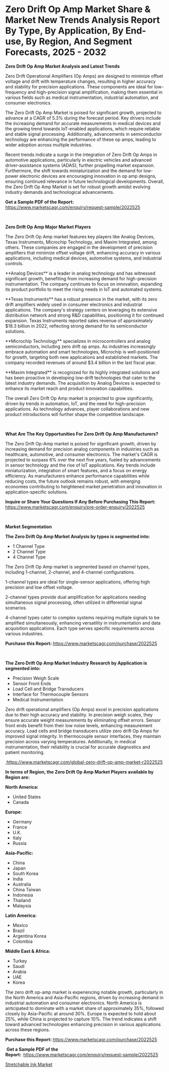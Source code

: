 <p><h1>Zero Drift Op Amp Market Share & Market New Trends Analysis Report By Type, By Application, By End-use, By Region, And Segment Forecasts, 2025 - 2032</h1></p><p><strong>Zero Drift Op Amp Market Analysis and Latest Trends</strong></p>
<p><p>Zero Drift Operational Amplifiers (Op Amps) are designed to minimize offset voltage and drift with temperature changes, resulting in higher accuracy and stability for precision applications. These components are ideal for low-frequency and high-precision signal amplification, making them essential in various fields such as medical instrumentation, industrial automation, and consumer electronics.</p><p>The Zero Drift Op Amp Market is poised for significant growth, projected to advance at a CAGR of 5.3% during the forecast period. Key drivers include the increasing demand for accurate measurements in medical devices and the growing trend towards IoT-enabled applications, which require reliable and stable signal processing. Additionally, advancements in semiconductor technology are enhancing the performance of these op amps, leading to wider adoption across multiple industries.</p><p>Recent trends indicate a surge in the integration of Zero Drift Op Amps in automotive applications, particularly in electric vehicles and advanced driver-assistance systems (ADAS), further propelling market expansion. Furthermore, the shift towards miniaturization and the demand for low-power electronic devices are encouraging innovation in op amp designs, ensuring continued relevance in future technological developments. Overall, the Zero Drift Op Amp Market is set for robust growth amidst evolving industry demands and technological advancements.</p></p>
<p><strong>Get a Sample PDF of the Report:&nbsp;</strong> <a href="https://www.marketscagr.com/enquiry/request-sample/2022525?utm_campaign=1902&utm_medium=2&utm_source=Github&utm_content=ia&utm_term=11022025&utm_id=zero-drift-op-amp">https://www.marketscagr.com/enquiry/request-sample/2022525</a></p>
<p>&nbsp;</p>
<p><strong>Zero Drift Op Amp Major Market Players</strong></p>
<p><p>The Zero Drift Op Amp market features key players like Analog Devices, Texas Instruments, Microchip Technology, and Maxim Integrated, among others. These companies are engaged in the development of precision amplifiers that minimize offset voltage drift, enhancing accuracy in various applications, including medical devices, automotive systems, and industrial controls.</p><p>**Analog Devices** is a leader in analog technology and has witnessed significant growth, benefiting from increasing demand for high-precision instrumentation. The company continues to focus on innovation, expanding its product portfolio to meet the rising needs in IoT and automated systems.</p><p>**Texas Instruments** has a robust presence in the market, with its zero drift amplifiers widely used in consumer electronics and industrial applications. The company's strategy centers on leveraging its extensive distribution network and strong R&D capabilities, positioning it for continued expansion. Texas Instruments reported sales revenue of approximately $18.3 billion in 2022, reflecting strong demand for its semiconductor solutions.</p><p>**Microchip Technology** specializes in microcontrollers and analog semiconductors, including zero drift op amps. As industries increasingly embrace automation and smart technologies, Microchip is well-positioned for growth, targeting both new applications and established markets. The company recorded revenues of around $3.4 billion in the last fiscal year.</p><p>**Maxim Integrated** is recognized for its highly integrated solutions and has been proactive in developing low-drift technologies that cater to the latest industry demands. The acquisition by Analog Devices is expected to enhance its market reach and product innovation capabilities.</p><p>The overall Zero Drift Op Amp market is projected to grow significantly, driven by trends in automation, IoT, and the need for high-precision applications. As technology advances, player collaborations and new product introductions will further shape the competitive landscape.</p></p>
<p>&nbsp;</p>
<p><strong>What Are The Key Opportunities For Zero Drift Op Amp Manufacturers?</strong></p>
<p><p>The Zero Drift Op-Amp market is poised for significant growth, driven by increasing demand for precision analog components in industries such as healthcare, automotive, and consumer electronics. The market's CAGR is projected to surpass 6% over the next five years, fueled by advancements in sensor technology and the rise of IoT applications. Key trends include miniaturization, integration of smart features, and a focus on energy efficiency. As manufacturers enhance performance capabilities while reducing costs, the future outlook remains robust, with emerging economies contributing to heightened market penetration and innovation in application-specific solutions.</p></p>
<p><strong>Inquire or Share Your Questions If Any Before Purchasing This Report:</strong> <a href="https://www.marketscagr.com/enquiry/pre-order-enquiry/2022525?utm_campaign=1902&utm_medium=2&utm_source=Github&utm_content=ia&utm_term=11022025&utm_id=zero-drift-op-amp">https://www.marketscagr.com/enquiry/pre-order-enquiry/2022525</a></p>
<p>&nbsp;</p>
<p><strong>Market Segmentation</strong></p>
<p><strong>The Zero Drift Op Amp Market Analysis by types is segmented into:</strong></p>
<p><ul><li>1 Channel Type</li><li>2 Channel Type</li><li>4 Channel Type</li></ul></p>
<p><p>The Zero Drift Op Amp market is segmented based on channel types, including 1-channel, 2-channel, and 4-channel configurations. </p><p>1-channel types are ideal for single-sensor applications, offering high precision and low offset voltage. </p><p>2-channel types provide dual amplification for applications needing simultaneous signal processing, often utilized in differential signal scenarios. </p><p>4-channel types cater to complex systems requiring multiple signals to be amplified simultaneously, enhancing versatility in instrumentation and data acquisition applications. Each type serves specific requirements across various industries.</p></p>
<p><strong>Purchase this Report:&nbsp;</strong><a href="https://www.marketscagr.com/purchase/2022525?utm_campaign=1902&utm_medium=2&utm_source=Github&utm_content=ia&utm_term=11022025&utm_id=zero-drift-op-amp">https://www.marketscagr.com/purchase/2022525</a></p>
<p>&nbsp;</p>
<p><strong>The Zero Drift Op Amp Market Industry Research by Application is segmented into:</strong></p>
<p><ul><li>Precision Weigh Scale</li><li>Sensor Front Ends</li><li>Load Cell and Bridge Transducers</li><li>Interface for Thermocouple Sensors</li><li>Medical Instrumentation</li></ul></p>
<p><p>Zero drift operational amplifiers (Op Amps) excel in precision applications due to their high accuracy and stability. In precision weigh scales, they ensure accurate weight measurements by eliminating offset errors. Sensor front ends benefit from their low noise levels, enhancing measurement accuracy. Load cells and bridge transducers utilize zero drift Op Amps for improved signal integrity. In thermocouple sensor interfaces, they maintain precision across varying temperatures. Additionally, in medical instrumentation, their reliability is crucial for accurate diagnostics and patient monitoring.</p></p>
<p><a href="https://www.marketscagr.com/global-zero-drift-op-amp-market-r2022525?utm_campaign=1902&utm_medium=2&utm_source=Github&utm_content=ia&utm_term=11022025&utm_id=zero-drift-op-amp">&nbsp;https://www.marketscagr.com/global-zero-drift-op-amp-market-r2022525</a></p>
<p><strong>In terms of Region, the Zero Drift Op Amp Market Players available by Region are:</strong></p>
<p>
    <p> <strong> North America: </strong>
        <ul>
            <li>United States</li>
            <li>Canada</li>
        </ul>
        </p> 
    <p> <strong> Europe: </strong>
        <ul>
            <li>Germany</li>
            <li>France</li>
            <li>U.K.</li>
            <li>Italy</li>
            <li>Russia</li>
        </ul>
        </p> 
    <p> <strong> Asia-Pacific: </strong>
        <ul>
            <li>China</li>
            <li>Japan</li>
            <li>South Korea</li>
            <li>India</li>
            <li>Australia</li>
            <li>China Taiwan</li>
            <li>Indonesia</li>
            <li>Thailand</li>
            <li>Malaysia</li>
        </ul>
        </p> 
    <p> <strong> Latin America: </strong>
        <ul>
            <li>Mexico</li>
            <li>Brazil</li>
            <li>Argentina Korea</li>
            <li>Colombia</li>
        </ul>
        </p> 
    <p> <strong> Middle East & Africa: </strong>
        <ul>
            <li>Turkey</li>
            <li>Saudi</li>
            <li>Arabia</li>
            <li>UAE</li>
            <li>Korea</li>
        </ul>
    </p>
    </p>
<p><p>The zero drift op-amp market is experiencing notable growth, particularly in the North America and Asia-Pacific regions, driven by increasing demand in industrial automation and consumer electronics. North America is anticipated to dominate with a market share of approximately 35%, followed closely by Asia-Pacific at around 30%. Europe is expected to hold about 25%, while China is projected to capture 10%. The trend indicates a shift toward advanced technologies enhancing precision in various applications across these regions.</p></p>
<p><strong>Purchase this Report: </strong><a href="https://www.marketscagr.com/purchase/2022525?utm_campaign=1902&utm_medium=2&utm_source=Github&utm_content=ia&utm_term=11022025&utm_id=zero-drift-op-amp">https://www.marketscagr.com/purchase/2022525</a></p>
<p>&nbsp;<strong>Get a Sample PDF of the Report:&nbsp;&nbsp;</strong><a href="https://www.marketscagr.com/enquiry/request-sample/2022525?utm_campaign=1902&utm_medium=2&utm_source=Github&utm_content=ia&utm_term=11022025&utm_id=zero-drift-op-amp">https://www.marketscagr.com/enquiry/request-sample/2022525</a></p>
<p><strong></strong></p>
<p><p><a href="https://github.com/rahu1506/Market-Research-Report-List-6/blob/main/stretchable-ink-market.md?utm_campaign=1902&utm_medium=2&utm_source=Github&utm_content=ia&utm_term=11022025&utm_id=zero-drift-op-amp">Stretchable Ink Market</a></p></p>